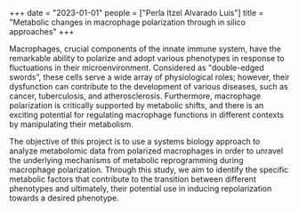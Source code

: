 +++
date = "2023-01-01"
people = ["Perla Itzel Alvarado Luis"]
title = "Metabolic changes in macrophage polarization through in silico approaches"
+++

Macrophages, crucial components of the innate immune system, have the remarkable ability to polarize and adopt various phenotypes in response to fluctuations in their microenvironment. Considered as "double-edged swords”, these cells serve a wide array of physiological roles; however, their dysfunction can contribute to the development of various diseases, such as cancer, tuberculosis, and atherosclerosis. Furthermore, macrophage polarization is critically supported by metabolic shifts, and there is an exciting potential for regulating macrophage functions in different contexts by manipulating their metabolism.

The objective of this project is to use a systems biology approach to analyze metabolomic data from polarized macrophages in order to unravel the underlying mechanisms of metabolic reprogramming during macrophage polarization. Through this study, we aim to identify the specific metabolic factors that contribute to the transition between different phenotypes and ultimately, their potential use in inducing repolarization towards a desired phenotype.